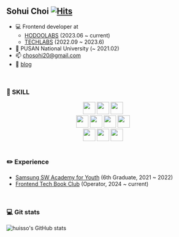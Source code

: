 ## Sohui Choi  [![Hits](https://hits.seeyoufarm.com/api/count/incr/badge.svg?url=https%3A%2F%2Fgithub.com%2Fhuisso97&count_bg=%233ED8BB&title_bg=%2328191F&icon=&icon_color=%23E7E7E7&title=hits&edge_flat=false)](https://hits.seeyoufarm.com)
- 💻 Frontend developer at
    - [HODOOLABS](https://hodooschool.com/) (2023.06 ~ current)
    - [TECHLABS](https://www.techlabs.co.kr/) (2022.09 ~ 2023.6) 
- 🏫 PUSAN National University (~ 2021.02)
- 📫 chosohi20@gmail.com
- 📝 [blog](https://velog.io/@huisso/posts)
<br />

### 🔨 SKILL
<div align='center'>
  <img src="https://img.shields.io/static/v1?style=for-the-badge&message=Git&color=ffffff&logo=Git&logoColor=F05032&label="  height="32 alt="Git logo" />
  <img src="https://img.shields.io/static/v1?style=for-the-badge&message=javascript&color=ffffff&logo=javascript&logoColor=F7DF1E&label=" height="32 alt="Javascript logo" />
  <img src="https://img.shields.io/static/v1?style=for-the-badge&message=typescript&color=ffffff&logo=typescript&logoColor=3178C6&label=" height="32 alt="Typescript logo" />
  <br/>
  <img src="https://img.shields.io/static/v1?style=for-the-badge&message=React&color=ffffff&logo=React&logoColor=61DAFB&label="  height="32 alt="React logo" />
  <img src="https://img.shields.io/static/v1?style=for-the-badge&message=ReactNative&color=ffffff&logo=React&logoColor=61DAFB&label="  height="32 alt="React logo" />
  <img src="https://img.shields.io/static/v1?style=for-the-badge&message=NextJS&color=ffffff&logo=Next.JS&logoColor=000000&label="  height="32 alt="Next logo" />
  <img src="https://img.shields.io/static/v1?style=for-the-badge&message=Firebase&color=ffffff&logo=Firebase&logoColor=FFCA28&label="  height="32 alt="Firebase logo" />
  <br/>
  <img src="https://img.shields.io/static/v1?style=for-the-badge&message=TailwindCss&color=ffffff&logo=TailwindCss&logoColor=06B6D4&label="  height="32 alt="Tailwind logo" />
  <img src="https://img.shields.io/static/v1?style=for-the-badge&message=Sass&color=ffffff&logo=Sass&logoColor=CC6699&label="  height="32 alt="Sass logo" />
  <img src="https://img.shields.io/static/v1?style=for-the-badge&message=styledcomponents&color=ffffff&logo=styledcomponents&logoColor=DB7093&label="  height="32 alt="styledcomponent logo" />
    
</div>

</br>

### ✏️ **Experience**

- [Samsung SW Academy for Youth](https://www.ssafy.com/ksp/jsp/swp/swpMain.jsp) (6th Graduate, 2021 ~ 2022)
- [Frontend Tech Book Club](https://github.com/FE-TechBook-Study) (Operator, 2024 ~ current)


</br>

### 💻 Git stats
![huisso's GitHub stats](https://github-readme-stats.vercel.app/api?username=huisso97&theme=radical&show_icons=true) 
